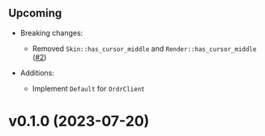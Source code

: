 ## Upcoming

- Breaking changes:
  - Removed `Skin::has_cursor_middle` and `Render::has_cursor_middle` ([#2])

- Additions:
  - Implement `Default` for `OrdrClient`

# v0.1.0 (2023-07-20)

[#2]: https://github.com/MaxOhn/rosu-render/pull/2